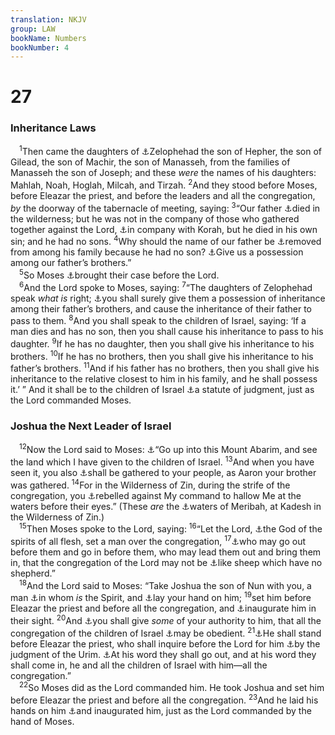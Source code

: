 ```yaml
---
translation: NKJV
group: LAW
bookName: Numbers 
bookNumber: 4
---
```


<div class="title"><h1>27</h1><h3>Inheritance Laws</h3></div>
<span class="verse dan_27_1"> <sup>1</sup>Then came the daughters of <a data-toggle="tooltip" data-placement="bottom" title="Num. 26:33; 36:1, 11; Josh. 17:3">⚓</a>Zelophehad the son of Hepher, the son of Gilead, the son of Machir, the son of Manasseh, from the families of Manasseh the son of Joseph; and these <i>were</i> the names of his daughters: Mahlah, Noah, Hoglah, Milcah, and Tirzah. </span>
<span class="verse dan_27_2"><sup>2</sup>And they stood before Moses, before Eleazar the priest, and before the leaders and all the congregation, <i>by</i> the doorway of the tabernacle of meeting, saying: </span>
<span class="verse dan_27_3"><sup>3</sup>“Our father <a data-toggle="tooltip" data-placement="bottom" title="Num. 14:35; 26:64, 65">⚓</a>died in the wilderness; but he was not in the company of those who gathered together against the Lord, <a data-toggle="tooltip" data-placement="bottom" title="Num. 16:1, 2">⚓</a>in company with Korah, but he died in his own sin; and he had no sons. </span>
<span class="verse dan_27_4"><sup>4</sup>Why should the name of our father be <a data-toggle="tooltip" data-placement="bottom" title="Deut. 25:6">⚓</a>removed from among his family because he had no son? <a data-toggle="tooltip" data-placement="bottom" title="Josh. 17:4">⚓</a>Give us a possession among our father’s brothers.”<br/></span>
<span class="verse dan_27_5"> <sup>5</sup>So Moses <a data-toggle="tooltip" data-placement="bottom" title="Ex. 18:13–26">⚓</a>brought their case before the Lord.<br/></span>
<span class="verse dan_27_6"> <sup>6</sup>And the Lord spoke to Moses, saying: </span>
<span class="verse dan_27_7"><sup>7</sup>“The daughters of Zelophehad speak <i>what</i> <i>is</i> right; <a data-toggle="tooltip" data-placement="bottom" title="Num. 36:2; Josh. 17:4">⚓</a>you shall surely give them a possession of inheritance among their father’s brothers, and cause the inheritance of their father to pass to them. </span>
<span class="verse dan_27_8"><sup>8</sup>And you shall speak to the children of Israel, saying: ‘If a man dies and has no son, then you shall cause his inheritance to pass to his daughter. </span>
<span class="verse dan_27_9"><sup>9</sup>If he has no daughter, then you shall give his inheritance to his brothers. </span>
<span class="verse dan_27_10"><sup>10</sup>If he has no brothers, then you shall give his inheritance to his father’s brothers. </span>
<span class="verse dan_27_11"><sup>11</sup>And if his father has no brothers, then you shall give his inheritance to the relative closest to him in his family, and he shall possess it.’ ” And it shall be to the children of Israel <a data-toggle="tooltip" data-placement="bottom" title="Num. 35:29">⚓</a>a statute of judgment, just as the Lord commanded Moses.<br/></span>
<div class="title"><h3>Joshua the Next Leader of Israel</h3></div>
<span class="verse dan_27_12"> <sup>12</sup>Now the Lord said to Moses: <a data-toggle="tooltip" data-placement="bottom" title="Num. 33:47; Deut. 3:23–27; 32:48–52; 34:1–4">⚓</a>“Go up into this Mount Abarim, and see the land which I have given to the children of Israel. </span>
<span class="verse dan_27_13"><sup>13</sup>And when you have seen it, you also <a data-toggle="tooltip" data-placement="bottom" title="Num. 20:12, 24, 28; 31:2; Deut. 10:6; 34:5, 6">⚓</a>shall be gathered to your people, as Aaron your brother was gathered. </span>
<span class="verse dan_27_14"><sup>14</sup>For in the Wilderness of Zin, during the strife of the congregation, you <a data-toggle="tooltip" data-placement="bottom" title="Num. 20:12, 24; Deut. 1:37; 32:51; Ps. 106:32, 33">⚓</a>rebelled against My command to hallow Me at the waters before their eyes.” (These <i>are</i> the <a data-toggle="tooltip" data-placement="bottom" title="Ex. 17:7">⚓</a>waters of Meribah, at Kadesh in the Wilderness of Zin.)<br/></span>
<span class="verse dan_27_15"> <sup>15</sup>Then Moses spoke to the Lord, saying: </span>
<span class="verse dan_27_16"><sup>16</sup>“Let the Lord, <a data-toggle="tooltip" data-placement="bottom" title="Num. 16:22; Heb. 12:9">⚓</a>the God of the spirits of all flesh, set a man over the congregation, </span>
<span class="verse dan_27_17"><sup>17</sup><a data-toggle="tooltip" data-placement="bottom" title="Deut. 31:2; 1 Sam. 8:20; 18:13; 2 Chr. 1:10">⚓</a>who may go out before them and go in before them, who may lead them out and bring them in, that the congregation of the Lord may not be <a data-toggle="tooltip" data-placement="bottom" title="1 Kin. 22:17; Zech. 10:2; Matt. 9:36; Mark 6:34">⚓</a>like sheep which have no shepherd.”<br/></span>
<span class="verse dan_27_18"> <sup>18</sup>And the Lord said to Moses: “Take Joshua the son of Nun with you, a man <a data-toggle="tooltip" data-placement="bottom" title="Gen. 41:38; Judg. 3:10; 1 Sam. 16:13, 18">⚓</a>in whom <i>is</i> the Spirit, and <a data-toggle="tooltip" data-placement="bottom" title="Deut. 34:9">⚓</a>lay your hand on him; </span>
<span class="verse dan_27_19"><sup>19</sup>set him before Eleazar the priest and before all the congregation, and <a data-toggle="tooltip" data-placement="bottom" title="Deut. 3:28; 31:3, 7, 8, 23">⚓</a>inaugurate him in their sight. </span>
<span class="verse dan_27_20"><sup>20</sup>And <a data-toggle="tooltip" data-placement="bottom" title="Num. 11:17">⚓</a>you shall give <i>some</i> of your authority to him, that all the congregation of the children of Israel <a data-toggle="tooltip" data-placement="bottom" title="Josh. 1:16–18">⚓</a>may be obedient. </span>
<span class="verse dan_27_21"><sup>21</sup><a data-toggle="tooltip" data-placement="bottom" title="Judg. 20:18, 23, 26; 1 Sam. 23:9; 30:7">⚓</a>He shall stand before Eleazar the priest, who shall inquire before the Lord for him <a data-toggle="tooltip" data-placement="bottom" title="Ex. 28:30; 1 Sam. 28:6">⚓</a>by the judgment of the Urim. <a data-toggle="tooltip" data-placement="bottom" title="Josh. 9:14; 1 Sam. 22:10">⚓</a>At his word they shall go out, and at his word they shall come in, he and all the children of Israel with him—all the congregation.”<br/></span>
<span class="verse dan_27_22"> <sup>22</sup>So Moses did as the Lord commanded him. He took Joshua and set him before Eleazar the priest and before all the congregation. </span>
<span class="verse dan_27_23"><sup>23</sup>And he laid his hands on him <a data-toggle="tooltip" data-placement="bottom" title="Deut. 3:28; 31:7, 8">⚓</a>and inaugurated him, just as the Lord commanded by the hand of Moses.<br/></span>
